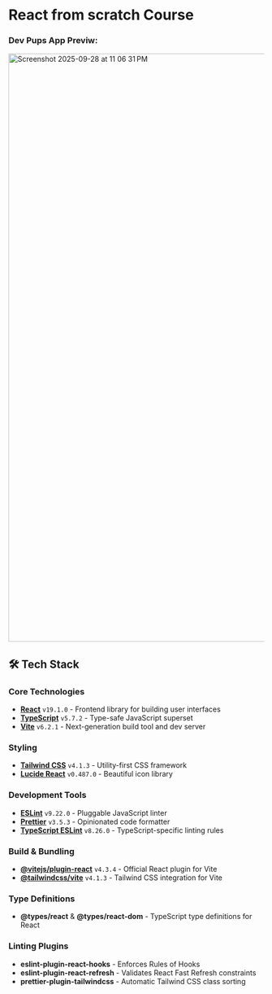 # React from scratch Course

### Dev Pups App Previw:
<img width="1589" height="1156" alt="Screenshot 2025-09-28 at 11 06 31 PM" src="https://github.com/user-attachments/assets/26c6ee39-8ab2-425c-aaf7-50a679f0e0ea" />

## 🛠️ Tech Stack

### Core Technologies
- **[React](https://react.dev/)** `v19.1.0` - Frontend library for building user interfaces
- **[TypeScript](https://www.typescriptlang.org/)** `v5.7.2` - Type-safe JavaScript superset
- **[Vite](https://vitejs.dev/)** `v6.2.1` - Next-generation build tool and dev server

### Styling
- **[Tailwind CSS](https://tailwindcss.com/)** `v4.1.3` - Utility-first CSS framework
- **[Lucide React](https://lucide.dev/)** `v0.487.0` - Beautiful icon library

### Development Tools
- **[ESLint](https://eslint.org/)** `v9.22.0` - Pluggable JavaScript linter
- **[Prettier](https://prettier.io/)** `v3.5.3` - Opinionated code formatter
- **[TypeScript ESLint](https://typescript-eslint.io/)** `v8.26.0` - TypeScript-specific linting rules

### Build & Bundling
- **[@vitejs/plugin-react](https://github.com/vitejs/vite-plugin-react)** `v4.3.4` - Official React plugin for Vite
- **[@tailwindcss/vite](https://tailwindcss.com/docs/installation/vite)** `v4.1.3` - Tailwind CSS integration for Vite

### Type Definitions
- **@types/react** & **@types/react-dom** - TypeScript type definitions for React

### Linting Plugins
- **eslint-plugin-react-hooks** - Enforces Rules of Hooks
- **eslint-plugin-react-refresh** - Validates React Fast Refresh constraints
- **prettier-plugin-tailwindcss** - Automatic Tailwind CSS class sorting
